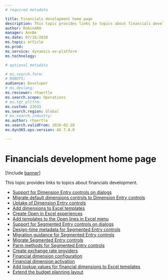 ```yaml
---
# required metadata

title: Financials development home page
description: This topic provides links to topics about financials development.
author: RobinARH
manager: AnnBe
ms.date: 07/16/2020
ms.topic: article
ms.prod: 
ms.service: dynamics-ax-platform
ms.technology: 

# optional metadata

# ms.search.form: 
# ROBOTS: 
audience: Developer
# ms.devlang: 
ms.reviewer: rhaertle
ms.search.scope: Operations
# ms.tgt_pltfrm: 
ms.custom: 21631
ms.search.region: Global
# ms.search.industry: 
ms.author: rhaertle
ms.search.validFrom: 2016-02-28
ms.dyn365.ops.version: AX 7.0.0

---
```


# Financials development home page

[!include [banner](../includes/banner.md)]

This topic provides links to topics about financials development.

- [Support for Dimension Entry controls on dialogs](../financial/dimension-entry-control-dialog-support.md)
- [Migrate default dimensions controls to Dimension Entry controls](../financial/dimension-entry-control-migration.md)
- [Uptake of Dimension Entry controls](../financial/dimension-entry-control-uptake.md)
- [Add dimensions to Excel templates](../financial/dimensions-overview.md)
- [Create Open in Excel experiences](../office-integration/office-integration-edit-excel.md)
- [Add templates to the Open lines in Excel menu](../user-interface/add-templates-open-lines-excel-menu.md)
- [Support for Segmented Entry controls on dialogs](../financial/segmented-entry-control-dialog-support.md)
- [Design-time metadata for Segmented Entry controls](../financial/segmented-entry-control-metadata-specification.md)
- [Migration guidance for Segmented Entry controls](../financial/segmented-entry-control-migration-guidance.md)
- [Migrate Segmented Entry controls](../financial/segmented-entry-control-conversion.md)
- [Parm methods for Segmented Entry controls](../financial/segmented-entry-control-parm-method-specification.md)
- [Create exchange rate providers](../financial/create-exchange-rate-providers.md)
- [Financial dimension configuration](../financial/financial-dimension-configuration-integration.md)
- [Financial dimension activation](../financial/activate-financial-dimensions.md)
- [Add lookup values for financial dimensions to Excel templates](../financial/add-dimensions-excel-templates.md)
- [Extend the budget planning layout](../../../finance/budgeting/extending-budget-planning-layout.md)
